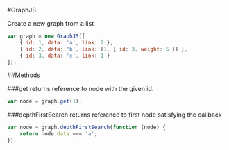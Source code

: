 #GraphJS

Create a new graph from a list
```javascript
var graph = new GraphJS([
    { id: 1, data: 'a', link: 2 },
    { id: 2, data: 'b', link: [1, { id: 3, weight: 5 }] },
    { id: 3, data: 'c', link: 1 }
]);
```

##Methods

###get
returns reference to node with the given id.
```javascript
var node = graph.get(1);
```

###depthFirstSearch
returns reference to first node satisfying the callback
```javascript
var node = graph.depthFirstSearch(function (node) {
	return node.data === 'a';
});
```